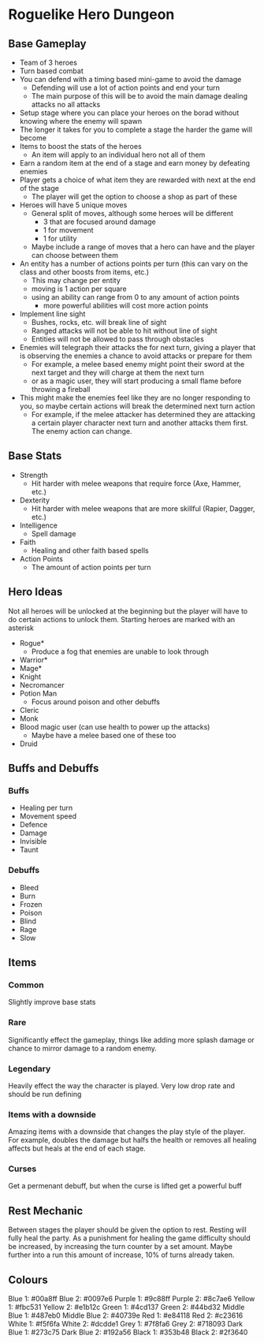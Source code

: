 # Roguelike Hero Dungeon

## Base Gameplay
- Team of 3 heroes
- Turn based combat
- You can defend with a timing based mini-game to avoid the damage
  - Defending will use a lot of action points and end your turn
  - The main purpose of this will be to avoid the main damage dealing attacks no all attacks
- Setup stage where you can place your heroes on the borad without knowing where the enemy will spawn
- The longer it takes for you to complete a stage the harder the game will become
- Items to boost the stats of the heroes
  - An item will apply to an individual hero not all of them
- Earn a random item at the end of a stage and earn money by defeating enemies
- Player gets a choice of what item they are rewarded with next at the end of the stage
  - The player will get the option to choose a shop as part of these
- Heroes will have 5 unique moves
  - General split of moves, although some heroes will be different
    - 3 that are focused around damage
    - 1 for movement
    - 1 for utility
  - Maybe include a range of moves that a hero can have and the player can choose between them
- An entity has a number of actions points per turn (this can vary on the class and other boosts from items, etc.)
  - This may change per entity
  - moving is 1 action per square
  - using an ability can range from 0 to any amount of action points
    - more powerful abilities will cost more action points
- Implement line sight
  - Bushes, rocks, etc. will break line of sight
  - Ranged attacks will not be able to hit without line of sight
  - Entities will not be allowed to pass through obstacles
- Enemies will telegraph their attacks the for next turn, giving a player that is observing the enemies a chance to avoid attacks or prepare for them
  - For example, a melee based enemy might point their sword at the next target and they will charge at them the next turn
  - or as a magic user, they will start producing a small flame before throwing a fireball
- This might make the enemies feel like they are no longer responding to you, so maybe certain actions will break the determined next turn action
  - For example, if the melee attacker has determined they are attacking a certain player character next turn and another attacks them first. The enemy action can change.

## Base Stats

- Strength
  - Hit harder with melee weapons that require force (Axe, Hammer, etc.)
- Dexterity
  - Hit harder with melee weapons that are more skillful (Rapier, Dagger, etc.)
- Intelligence
  - Spell damage
- Faith
  - Healing and other faith based spells
- Action Points
  - The amount of action points per turn

## Hero Ideas
Not all heroes will be unlocked at the beginning but the player will have to do certain actions to unlock them.
Starting heroes are marked with an asterisk

- Rogue*
  - Produce a fog that enemies are unable to look through
- Warrior*
- Mage*
- Knight
- Necromancer
- Potion Man
  - Focus around poison and other debuffs
- Cleric
- Monk
- Blood magic user (can use health to power up the attacks)
  - Maybe have a melee based one of these too
- Druid

## Buffs and Debuffs
### Buffs
- Healing per turn
- Movement speed
- Defence
- Damage
- Invisible
- Taunt

### Debuffs
- Bleed
- Burn
- Frozen
- Poison
- Blind
- Rage
- Slow

## Items
### Common
Slightly improve base stats

### Rare
Significantly effect the gameplay, things like adding more splash damage or chance to mirror damage to a random enemy.

### Legendary
Heavily effect the way the character is played. Very low drop rate and should be run defining

### Items with a downside
Amazing items with a downside that changes the play style of the player.
For example, doubles the damage but halfs the health or removes all healing affects but heals at the end of each stage.

### Curses
Get a permenant debuff, but when the curse is lifted get a powerful buff

## Rest Mechanic
Between stages the player should be given the option to rest. Resting will fully heal the party. As a punishment for healing the game difficulty should be increased, by increasing the turn counter by a set amount. Maybe further into a run this amount of increase, 10% of turns already taken.

## Colours

Blue 1: #00a8ff
Blue 2: #0097e6
Purple 1: #9c88ff
Purple 2: #8c7ae6
Yellow 1: #fbc531
Yellow 2: #e1b12c
Green 1: #4cd137
Green 2: #44bd32
Middle Blue 1: #487eb0
Middle Blue 2: #40739e
Red 1: #e84118
Red 2: #c23616
White 1: #f5f6fa
White 2: #dcdde1
Grey 1: #7f8fa6
Grey 2: #718093
Dark Blue 1: #273c75
Dark Blue 2: #192a56
Black 1: #353b48
Black 2: #2f3640
